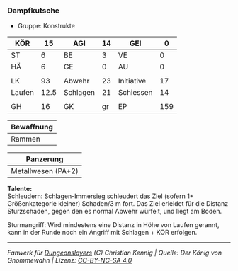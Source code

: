 ### Dampfkutsche  
- Gruppe: Konstrukte  

| KÖR | 15 | AGI | 14 | GEI | 0 |
| --- | --- | --- | --- | --- | --- |
| ST | 6 | BE | 3 | VE | 0 |
| HÄ | 6 | GE | 0 | AU | 0 |
|  |  |  |  |  |  |
| LK | 93 | Abwehr | 23 | Initiative | 17 |
| Laufen | 12.5 | Schlagen | 21 | Schiessen | 14 |
|  |  |  |  |  |  |
| GH | 16 | GK | gr | EP | 159 |


| Bewaffnung |
| --- |
| Rammen |


| Panzerung |
| --- |
| Metallwesen (PA+2) |


**Talente:**  
Schleudern: Schlagen-Immersieg schleudert das Ziel (sofern 1+ Größenkategorie kleiner) Schaden/3 m fort. Das Ziel erleidet für die Distanz Sturzschaden, gegen den es normal Abwehr würfelt, und liegt am Boden.

Sturmangriff: Wird mindestens eine Distanz in Höhe von Laufen gerannt, kann in der Runde noch ein Angriff mit Schlagen + KÖR erfolgen.





___
*Fanwerk für [Dungeonslayers](https://www.dungeonslayers.net/) (C) Christian Kennig | Quelle: Der König von Gnommewahn | Lizenz: [CC-BY-NC-SA 4.0](https://creativecommons.org/licenses/by-nc-sa/4.0/deed.de)*